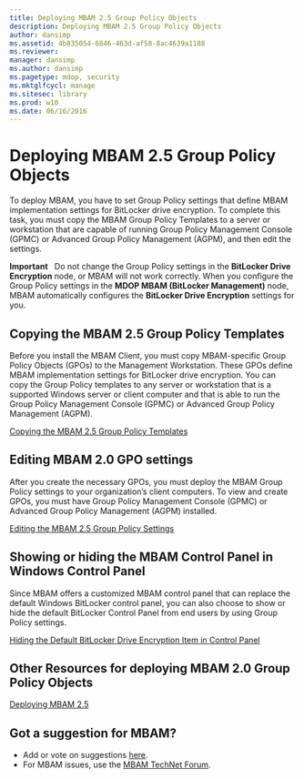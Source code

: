 ```yaml
---
title: Deploying MBAM 2.5 Group Policy Objects
description: Deploying MBAM 2.5 Group Policy Objects
author: dansimp
ms.assetid: 4b835054-6846-463d-af58-8ac4639a1188
ms.reviewer: 
manager: dansimp
ms.author: dansimp
ms.pagetype: mdop, security
ms.mktglfcycl: manage
ms.sitesec: library
ms.prod: w10
ms.date: 06/16/2016
---
```



# Deploying MBAM 2.5 Group Policy Objects


To deploy MBAM, you have to set Group Policy settings that define MBAM implementation settings for BitLocker drive encryption. To complete this task, you must copy the MBAM Group Policy Templates to a server or workstation that are capable of running Group Policy Management Console (GPMC) or Advanced Group Policy Management (AGPM), and then edit the settings.

**Important**  
Do not change the Group Policy settings in the **BitLocker Drive Encryption** node, or MBAM will not work correctly. When you configure the Group Policy settings in the **MDOP MBAM (BitLocker Management)** node, MBAM automatically configures the **BitLocker Drive Encryption** settings for you.

 

## Copying the MBAM 2.5 Group Policy Templates


Before you install the MBAM Client, you must copy MBAM-specific Group Policy Objects (GPOs) to the Management Workstation. These GPOs define MBAM implementation settings for BitLocker drive encryption. You can copy the Group Policy templates to any server or workstation that is a supported Windows server or client computer and that is able to run the Group Policy Management Console (GPMC) or Advanced Group Policy Management (AGPM).

[Copying the MBAM 2.5 Group Policy Templates](copying-the-mbam-25-group-policy-templates.md)

## Editing MBAM 2.0 GPO settings


After you create the necessary GPOs, you must deploy the MBAM Group Policy settings to your organization’s client computers. To view and create GPOs, you must have Group Policy Management Console (GPMC) or Advanced Group Policy Management (AGPM) installed.

[Editing the MBAM 2.5 Group Policy Settings](editing-the-mbam-25-group-policy-settings.md)

## Showing or hiding the MBAM Control Panel in Windows Control Panel


Since MBAM offers a customized MBAM control panel that can replace the default Windows BitLocker control panel, you can also choose to show or hide the default BitLocker Control Panel from end users by using Group Policy settings.

[Hiding the Default BitLocker Drive Encryption Item in Control Panel](hiding-the-default-bitlocker-drive-encryption-item-in-control-panel-mbam-25.md)

## Other Resources for deploying MBAM 2.0 Group Policy Objects


[Deploying MBAM 2.5](deploying-mbam-25.md)

## Got a suggestion for MBAM?
- Add or vote on suggestions [here](http://mbam.uservoice.com/forums/268571-microsoft-bitlocker-administration-and-monitoring). 
- For MBAM issues, use the [MBAM TechNet Forum](https://social.technet.microsoft.com/Forums/home?forum=mdopmbam).

 

 





